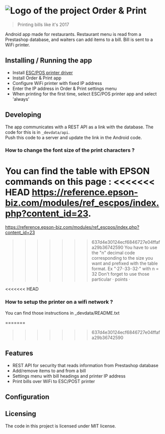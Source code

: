# ![Logo of the project](/app/src/main/res/mipmap-mdpi/ic_launcher.png) Order & Print

> Printing bills like it's 2017

Android app made for restaurants.
Restaurant menu is read from a Prestashop database, and waiters can add items to a bill.
Bill is sent to a WiFi printer.


## Installing / Running the app

* Install [ESC/POS printer driver](https://play.google.com/store/apps/details?id=com.fidelier.posprinterdriver&hl=en)
* Install Order & Print app
* Configure WiFi printer with fixed IP address
* Enter the IP address in Order & Print settings menu
* When printing for the first time, select ESC/POS printer app and select 'always'


## Developing

The app communicates with a REST API as a link with the database.
The code for this is in `_devdata/api`.  
Push this code to a server and update the link in the Android code.

### How to change the font size of the print characters ?

You can find the table with EPSON commands on this page : 
<<<<<<< HEAD
https://reference.epson-biz.com/modules/ref_escpos/index.php?content_id=23.
=======
https://reference.epson-biz.com/modules/ref_escpos/index.php?content_id=23
>>>>>>> 637d4e30124ecf6846727e04ffafa29b36742590
You have to use the "n" decimal code corresponding to the size you want and prefixed with the table format.
Ex "·27··33··32·" with n = 32
Don't forget to use those particular · points ·

<<<<<<< HEAD
### How to setup the printer on a wifi network ?

You can find those instructions in _devdata/README.txt


=======
>>>>>>> 637d4e30124ecf6846727e04ffafa29b36742590

## Features

* REST API for security that reads information from Prestashop database
* Add/remove items to and from a bill
* Settings menu with bill headings and printer IP address
* Print bills over WiFi to ESC/POST printer


## Configuration


## Licensing

The code in this project is licensed under MIT license.
